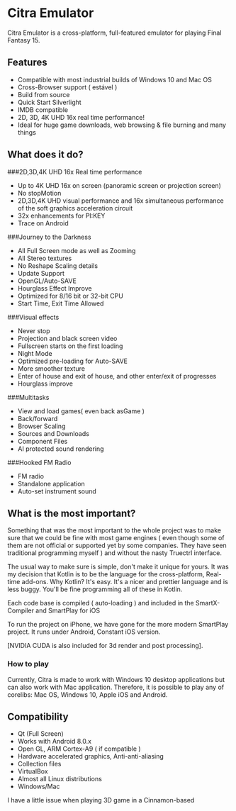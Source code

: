 # Citra Emulator

Citra Emulator is a cross-platform, full-featured emulator for playing Final Fantasy 15.

## Features
* Compatible with most industrial builds of Windows 10 and Mac OS
* Cross-Browser support ( estável )
* Build from source
* Quick Start Silverlight
* IMDB compatible
* 2D, 3D, 4K UHD 16x real time performance!
* Ideal for huge game downloads, web browsing & file burning and many things

## What does it do?
###2D,3D,4K UHD 16x Real time performance
* Up to 4K UHD 16x on screen (panoramic screen or projection screen)
* No stopMotion
* 2D,3D,4K UHD visual performance and 16x simultaneous performance of the soft graphics acceleration circuit
* 32x enhancements for PI:KEY
* Trace on Android

###Journey to the Darkness
* All Full Screen mode as well as Zooming
* All Stereo textures
* No Reshape Scaling details
* Update Support
* OpenGL/Auto-SAVE
* Hourglass Effect Improve
* Optimized for 8/16 bit or 32-bit CPU
* Start Time, Exit Time Allowed

###Visual effects
* Never stop
* Projection and black screen video
* Fullscreen starts on the first loading
* Night Mode
* Optimized pre-loading for Auto-SAVE
* More smoother texture
* Enter of house and exit of house, and other enter/exit of progresses
* Hourglass improve

###Multitasks
* View and load games( even back asGame )
* Back/forward
* Browser Scaling
* Sources and Downloads
* Component Files
* AI protected sound rendering

###Hooked FM Radio
* FM radio
* Standalone application
* Auto-set instrument sound

## What is the most important?
Something that was the most important to the whole project was to make sure that we could be fine with most game engines ( even though some of them are not official or supported yet by some companies. They have seen traditional programming myself ) and without the nasty Truectrl interface.

The usual way to make sure is simple, don't make it unique for yours.
It was my decision that Kotlin is to be the language for the cross-platform, Real-time add-ons. Why Kotlin? It's easy. It's a nicer and prettier language and is less buggy. You'll be fine programming all of these in Kotlin.

Each code base is compiled ( auto-loading ) and included in the SmartX-Compiler and SmartPlay for iOS

To run the project on iPhone, we have gone for the more modern SmartPlay project. It runs under Android, Constant iOS version.

[NVIDIA CUDA is also included for 3d render and post processing].

### How to play

Currently, Citra is made to work with Windows 10 desktop applications but can also work with Mac application. Therefore, it is possible to play any of corelibs: Mac OS, Windows 10, Apple iOS and Android.

## Compatibility

* Qt (Full Screen)
* Works with Android 8.0.x
* Open GL, ARM Cortex-A9 ( if compatible )
* Hardware accelerated graphics, Anti-anti-aliasing
* Collection files
* VirtualBox
* Almost all Linux distributions
* Windows/Mac

I have a little issue when playing 3D game in a Cinnamon-based